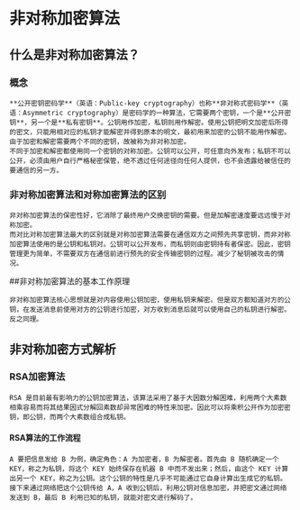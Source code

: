 # 非对称加密算法

## 什么是非对称加密算法？

### 概念

    **公开密钥密码学**（英语：Public-key cryptography）也称**非对称式密码学**（英语：Asymmetric cryptography）是密码学的一种算法，它需要两个密钥，一个是**公开密钥**，另一个是**私有密钥**。公钥用作加密，私钥则用作解密。使用公钥把明文加密后所得的密文，只能用相对应的私钥才能解密并得到原本的明文，最初用来加密的公钥不能用作解密。由于加密和解密需要两个不同的密钥，故被称为非对称加密。
    不同于加密和解密都使用同一个密钥的对称加密。公钥可以公开，可任意向外发布；私钥不可以公开，必须由用户自行严格秘密保管，绝不透过任何途径向任何人提供，也不会透露给被信任的要通信的另一方。

### 非对称加密算法和对称加密算法的区别

    非对称加密算法的保密性好，它消除了最终用户交换密钥的需要。但是加解密速度要远远慢于对称加密。
    而对比对称加密算法最大的区别就是对称加密算法需要在通信双方之间预先共享密钥，而非对称加密算法使用的是公钥和私钥对。公钥可以公开发布，而私钥则由密钥持有者保密。因此，密钥管理更为简单，不需要双方在通信前进行预先的安全传输密钥的过程。减少了秘钥被攻击的情况。

##非对称加密算法的基本工作原理

    非对称加密算法核心思想就是对内容使用公钥加密，使用私钥来解密。但是双方都知道对方的公钥，在发送消息前使用对方的公钥进行加密，对方收到消息后就可以使用自己的私钥进行解密。反之同理。

## 非对称加密方式解析

### RSA加密算法

    RSA 是目前最有影响力的公钥加密算法，该算法采用了基于大因数分解困难，利用两个大素数相乘容易而将其结果因式分解回素数却异常困难的特性来加密。因此可以将乘积公开作为加密密钥，即公钥，而两个大素数组合成私钥。

#### RSA算法的工作流程
    A 要把信息发给 B 为例，确定角色：A 为加密者，B 为解密者。首先由 B 随机确定一个 KEY，称之为私钥，将这个 KEY 始终保存在机器 B 中而不发出来；然后，由这个 KEY 计算出另一个 KEY，称之为公钥。这个公钥的特性是几乎不可能通过它自身计算出生成它的私钥。接下来通过网络把这个公钥传给 A，A 收到公钥后，利用公钥对信息加密，并把密文通过网络发送到 B，最后 B 利用已知的私钥，就能对密文进行解码了。







